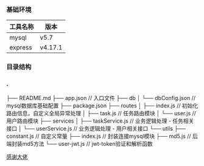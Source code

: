 ### 基础环境



| 工具名称 | 版本    |
| -------- | ------- |
| mysql    | v5.7    |
| express  | v4.17.1 |



### 目录结构

### .
├── README.md
├── app.json                               // 入口文件
├── db
│   └── dbConfig.json               // mysql数据库基础配置
├── package.json
├── routes
│   ├── index.js                     	// 初始化路由信息，自定义全局异常处理
│   ├── task.js                      	// 任务路由模块
│   └── user.js                          // 用户路由模块
├── services
│   ├── taskService.js              // 业务逻辑处理 - 任务相关接口
│   └── userService.js              // 业务逻辑处理 - 用户相关接口
└── utils
    ├── constant.js                     // 自定义常量
    ├── index.js                          // 封装连接mysql模块
    ├── md5.js                           // 后端封装md5方法
    └── user-jwt.js                    // jwt-token验证和解析函数



[感谢大佬](https://juejin.im/post/6844904198551666701#heading-16)

